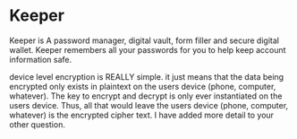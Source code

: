 # Keeper
Keeper is A password manager, digital vault, form filler and secure digital wallet. Keeper remembers all your passwords for you to help keep account information safe.

device level encryption is REALLY simple. it just means that the data being encrypted only exists in plaintext on the users device (phone, computer, whatever). The key to encrypt and decrypt is only ever instantiated on the users device. Thus, all that would leave the users device (phone, computer, whatever) is the encrypted cipher text. I have added more detail to your other question.